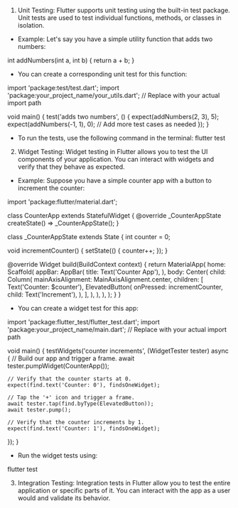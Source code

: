 
1. Unit Testing:
 Flutter supports unit testing using the built-in test package. Unit tests are used to test individual functions, methods, or classes in isolation.

* Example:
Let's say you have a simple utility function that adds two numbers:

int addNumbers(int a, int b) {
return a + b;
}

* You can create a corresponding unit test for this function:

import 'package:test/test.dart';
import 'package:your_project_name/your_utils.dart'; // Replace with your actual import path

void main() {
test('adds two numbers', () {
expect(addNumbers(2, 3), 5);
expect(addNumbers(-1, 1), 0);
// Add more test cases as needed
});
}

* To run the tests, use the following command in the terminal:
  flutter test


2. Widget Testing:
   Widget testing in Flutter allows you to test the UI components of your application. You can interact with widgets and verify that they behave as expected.

* Example:
  Suppose you have a simple counter app with a button to increment the counter:

import 'package:flutter/material.dart';

class CounterApp extends StatefulWidget {
@override
_CounterAppState createState() => _CounterAppState();
}

class _CounterAppState extends State<CounterApp> {
int counter = 0;

void incrementCounter() {
setState(() {
counter++;
});
}

@override
Widget build(BuildContext context) {
return MaterialApp(
home: Scaffold(
appBar: AppBar(
title: Text('Counter App'),
),
body: Center(
child: Column(
mainAxisAlignment: MainAxisAlignment.center,
children: <Widget>[
Text('Counter: $counter'),
ElevatedButton(
onPressed: incrementCounter,
child: Text('Increment'),
),
],
),
),
),
);
}
}

* You can create a widget test for this app:

import 'package:flutter_test/flutter_test.dart';
import 'package:your_project_name/main.dart'; // Replace with your actual import path

void main() {
testWidgets('counter increments', (WidgetTester tester) async {
// Build our app and trigger a frame.
await tester.pumpWidget(CounterApp());

    // Verify that the counter starts at 0.
    expect(find.text('Counter: 0'), findsOneWidget);

    // Tap the '+' icon and trigger a frame.
    await tester.tap(find.byType(ElevatedButton));
    await tester.pump();

    // Verify that the counter increments by 1.
    expect(find.text('Counter: 1'), findsOneWidget);
});
}

* Run the widget tests using:

flutter test


3. Integration Testing:
   Integration tests in Flutter allow you to test the entire application or specific parts of it. You can interact with the app as a user would and validate its behavior.





